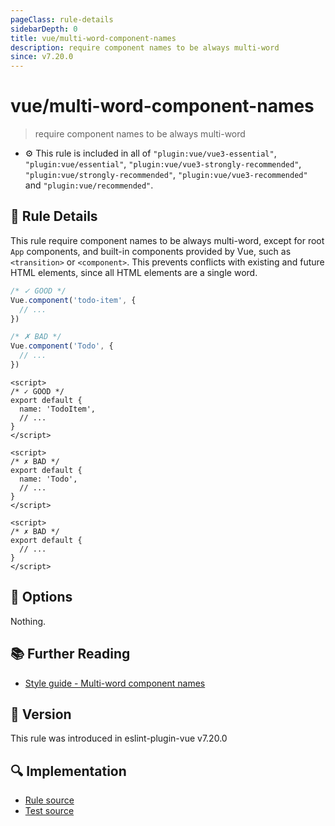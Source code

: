 ```yaml
---
pageClass: rule-details
sidebarDepth: 0
title: vue/multi-word-component-names
description: require component names to be always multi-word
since: v7.20.0
---
```

# vue/multi-word-component-names

> require component names to be always multi-word

- :gear: This rule is included in all of `"plugin:vue/vue3-essential"`, `"plugin:vue/essential"`, `"plugin:vue/vue3-strongly-recommended"`, `"plugin:vue/strongly-recommended"`, `"plugin:vue/vue3-recommended"` and `"plugin:vue/recommended"`.

## :book: Rule Details

This rule require component names to be always multi-word, except for root `App`
components, and built-in components provided by Vue, such as `<transition>` or
`<component>`. This prevents conflicts with existing and future HTML elements,
since all HTML elements are a single word.

<eslint-code-block filename="src/TodoItem.js" language="javascript" :rules="{'vue/multi-word-component-names': ['error']}">

```js
/* ✓ GOOD */
Vue.component('todo-item', {
  // ...
})

/* ✗ BAD */
Vue.component('Todo', {
  // ...
})
```

</eslint-code-block>

<eslint-code-block filename="src/TodoItem.js" :rules="{'vue/multi-word-component-names': ['error']}">

```vue
<script>
/* ✓ GOOD */
export default {
  name: 'TodoItem',
  // ...
}
</script>
```

</eslint-code-block>

<eslint-code-block filename="src/Todo.vue" :rules="{'vue/multi-word-component-names': ['error']}">

```vue
<script>
/* ✗ BAD */
export default {
  name: 'Todo',
  // ...
}
</script>
```

</eslint-code-block>

<eslint-code-block filename="src/Todo.vue" :rules="{'vue/multi-word-component-names': ['error']}">

```vue
<script>
/* ✗ BAD */
export default {
  // ...
}
</script>
```

</eslint-code-block>

## :wrench: Options

Nothing.

## :books: Further Reading

- [Style guide - Multi-word component names](https://vuejs.org/v2/style-guide/#Multi-word-component-names-essential)

## :rocket: Version

This rule was introduced in eslint-plugin-vue v7.20.0

## :mag: Implementation

- [Rule source](https://github.com/vuejs/eslint-plugin-vue/blob/master/lib/rules/multi-word-component-names.js)
- [Test source](https://github.com/vuejs/eslint-plugin-vue/blob/master/tests/lib/rules/multi-word-component-names.js)
